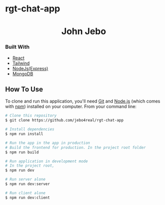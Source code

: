 # rgt-chat-app
<h1 align="center">John Jebo</h1>

### Built With

- [React](https://reactjs.org/)
- [Tailwind](https://tailwindcss.com/)
- [NodeJs(Express)](https://nodejs.org/)
- [MongoDB](https://www.mongodb.com/)


## How To Use

<!-- Example: -->

To clone and run this application, you'll need [Git](https://git-scm.com) and [Node.js](https://nodejs.org/en/download/) (which comes with [npm](http://npmjs.com)) installed on your computer. From your command line:

```bash
# Clone this repository
$ git clone https://github.com/jebo4real/rgt-chat-app

# Install dependencies
$ npm run install

# Run the app in the app in production
# Build the frontend for production. In the project root folder
$ npm run build

# Run application in development mode
# In the project root,
$ npm run dev

# Run server alone
$ npm run dev:server

# Run client alone
$ npm run dev:client
